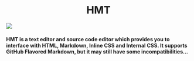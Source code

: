 <h1 align="center">HMT</h1>
<img src="ScreenShots/HMT.png" />
<h4>HMT is a text editor and source code editor which provides you to interface with HTML, Markdown, Inline CSS and Internal CSS. It supports GitHub Flavored Markdown, but it may still have some incompatibilities...</h4>

